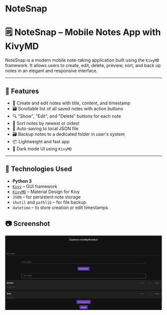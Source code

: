 # NoteSnap
# 🗒️ NoteSnap – Mobile Notes App with KivyMD

NoteSnap is a modern mobile note-taking application built using the `KivyMD` framework. It allows users to create, edit, delete, preview, sort, and back up notes in an elegant and responsive interface.

---

## 🚀 Features

- 📝 Create and edit notes with title, content, and timestamp
- 🗃️ Scrollable list of all saved notes with action buttons
- 🔍 "Show", "Edit", and "Delete" buttons for each note
- 🔁 Sort notes by newest or oldest
- 💾 Auto-saving to local JSON file
- 🗃️ Backup notes to a dedicated folder in user's system
- 📦 Lightweight and fast app
- 🌙 Dark mode UI using `KivyMD`

---

## 📱 Technologies Used

- **Python 3**
- [`Kivy`](https://kivy.org/) – GUI framework
- [`KivyMD`](https://github.com/kivymd/KivyMD) – Material Design for Kivy
- `JSON` – for persistent note storage
- `shutil` and `pathlib` – for file backup
- `datetime` – to store creation or edit timestamps

## 📷 Screenshot
![Main Window](Screenshot.png)

